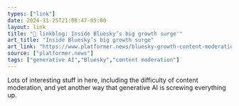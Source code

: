 ```yaml
---
types: ["link"]
date: 2024-11-25T21:08:47-05:00
layout: link
title: "🔗 linkblog: Inside Bluesky’s big growth surge'"
art_title: "Inside Bluesky’s big growth surge"
art_link: "https://www.platformer.news/bluesky-growth-content-moderation-trust-safety-interview/?ref=platformer-newsletter"
source: ["platformer.news"]
tags: ["generative AI","Bluesky","content moderation"]
---
```

Lots of interesting stuff in here, including the difficulty of content moderation, and yet another way that generative AI is screwing everything up.
